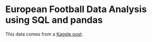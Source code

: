 # European Football Data Analysis using SQL and pandas

This data comes from a [Kaggle post](https://www.kaggle.com/code/dimarudov/data-analysis-using-sql/input).
